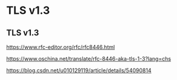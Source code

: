 # TLS v1.3





## TLS v1.3

https://www.rfc-editor.org/rfc/rfc8446.html

https://www.oschina.net/translate/rfc-8446-aka-tls-1-3?lang=chs

https://blog.csdn.net/u010129119/article/details/54090814